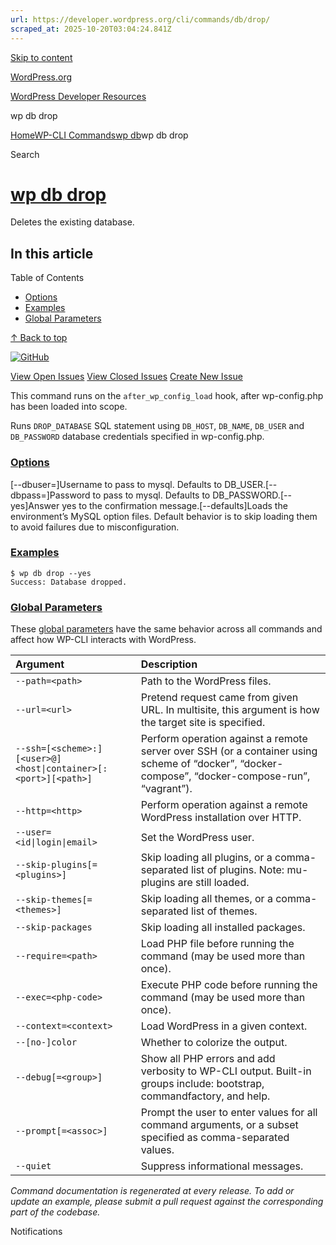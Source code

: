 ```yaml
---
url: https://developer.wordpress.org/cli/commands/db/drop/
scraped_at: 2025-10-20T03:04:24.841Z
---
```


[Skip to content](https://developer.wordpress.org/cli/commands/db/drop/#wp--skip-link--target)

[WordPress.org](https://wordpress.org/)

[WordPress Developer Resources](https://developer.wordpress.org/)

wp db drop


[Home](https://developer.wordpress.org/)[WP-CLI Commands](https://developer.wordpress.org/cli/commands/)[wp db](https://developer.wordpress.org/cli/commands/db/)wp db drop

Search

# [wp db drop](https://developer.wordpress.org/cli/commands/db/drop/)

Deletes the existing database.

## In this article

Table of Contents

- [Options](https://developer.wordpress.org/cli/commands/db/drop/#options)
- [Examples](https://developer.wordpress.org/cli/commands/db/drop/#examples)
- [Global Parameters](https://developer.wordpress.org/cli/commands/db/drop/#global-parameters)

[↑ Back to top](https://developer.wordpress.org/cli/commands/db/drop/#wp--skip-link--target)

[![GitHub](https://make.wordpress.org/cli/wp-content/plugins/wporg-cli/assets/images/github-mark.svg)](https://github.com/wp-cli/db-command)

[View Open Issues](https://github.com/login?return_to=%2Fissues%3Fq%3Dlabel%3Acommand%3Adb-drop+sort%3Aupdated-desc+org%3Awp-cli+is%3Aopen) [View Closed Issues](https://github.com/login?return_to=%2Fissues%3Fq%3Dlabel%3Acommand%3Adb-drop+sort%3Aupdated-desc+org%3Awp-cli+is%3Aclosed) [Create New Issue](https://github.com/wp-cli/db-command/issues/new)

This command runs on the `after_wp_config_load` hook, after wp-config.php has been loaded into scope.

Runs `DROP_DATABASE` SQL statement using `DB_HOST`, `DB_NAME`, `DB_USER` and `DB_PASSWORD` database credentials specified in wp-config.php.

### [Options](https://developer.wordpress.org/cli/commands/db/drop/\#options)

\[--dbuser=<value>\]Username to pass to mysql. Defaults to DB\_USER.\[--dbpass=<value>\]Password to pass to mysql. Defaults to DB\_PASSWORD.\[--yes\]Answer yes to the confirmation message.\[--defaults\]Loads the environment’s MySQL option files. Default behavior is to skip loading them to avoid failures due to misconfiguration.

### [Examples](https://developer.wordpress.org/cli/commands/db/drop/\#examples)

```
$ wp db drop --yes
Success: Database dropped.

```

### [Global Parameters](https://developer.wordpress.org/cli/commands/db/drop/\#global-parameters)

These [global parameters](https://make.wordpress.org/cli/handbook/config/) have the same behavior across all commands and affect how WP-CLI interacts with WordPress.

| **Argument** | **Description** |
| :-- | :-- |
| `--path=<path>` | Path to the WordPress files. |
| `--url=<url>` | Pretend request came from given URL. In multisite, this argument is how the target site is specified. |
| `--ssh=[<scheme>:][<user>@]<host\|container>[:<port>][<path>]` | Perform operation against a remote server over SSH (or a container using scheme of “docker”, “docker-compose”, “docker-compose-run”, “vagrant”). |
| `--http=<http>` | Perform operation against a remote WordPress installation over HTTP. |
| `--user=<id\|login\|email>` | Set the WordPress user. |
| `--skip-plugins[=<plugins>]` | Skip loading all plugins, or a comma-separated list of plugins. Note: mu-plugins are still loaded. |
| `--skip-themes[=<themes>]` | Skip loading all themes, or a comma-separated list of themes. |
| `--skip-packages` | Skip loading all installed packages. |
| `--require=<path>` | Load PHP file before running the command (may be used more than once). |
| `--exec=<php-code>` | Execute PHP code before running the command (may be used more than once). |
| `--context=<context>` | Load WordPress in a given context. |
| `--[no-]color` | Whether to colorize the output. |
| `--debug[=<group>]` | Show all PHP errors and add verbosity to WP-CLI output. Built-in groups include: bootstrap, commandfactory, and help. |
| `--prompt[=<assoc>]` | Prompt the user to enter values for all command arguments, or a subset specified as comma-separated values. |
| `--quiet` | Suppress informational messages. |

_Command documentation is regenerated at every release. To add or update an example, please submit a pull request against the corresponding part of the codebase._

Notifications